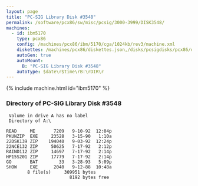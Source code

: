 ```yaml
---
layout: page
title: "PC-SIG Library Disk #3548"
permalink: /software/pcx86/sw/misc/pcsig/3000-3999/DISK3548/
machines:
  - id: ibm5170
    type: pcx86
    config: /machines/pcx86/ibm/5170/cga/1024kb/rev3/machine.xml
    diskettes: /machines/pcx86/diskettes.json,/disks/pcsigdisks/pcx86/diskettes.json
    autoGen: true
    autoMount:
      B: "PC-SIG Library Disk #3548"
    autoType: $date\r$time\rB:\rDIR\r
---
```


{% include machine.html id="ibm5170" %}

### Directory of PC-SIG Library Disk #3548

     Volume in drive A has no label
     Directory of A:\

    READ     ME       7209   9-10-92  12:04p
    PKUNZIP  EXE     23528   3-15-90   1:10a
    22DSK139 ZIP    194040   9-03-92  12:24p
    22NCE132 ZIP     50625   7-17-92   2:12p
    RAIND112 ZIP     14697   7-17-92   2:14p
    HP15S201 ZIP     17779   7-17-92   2:14p
    GO       BAT        33   3-28-93   5:09p
    SHOW     EXE      2040   9-12-88  10:48a
            8 file(s)     309951 bytes
                            8192 bytes free
